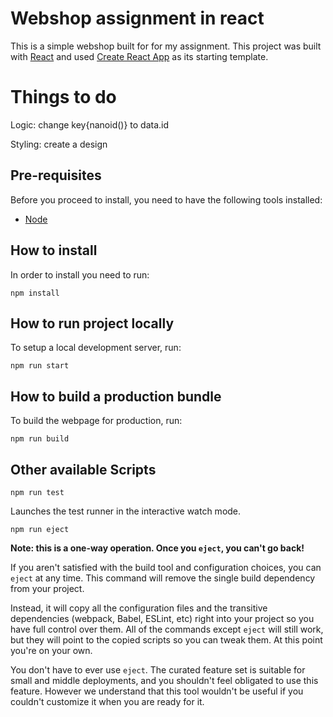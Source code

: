# Webshop assignment in react

This is a simple webshop built for for my assignment. This project was built with [React](https://reactjs.org/) and used [Create React App](https://create-react-app.dev/) as its starting template.

# Things to do

Logic:
change key{nanoid()} to data.id

Styling:
create a design

## Pre-requisites

Before you proceed to install, you need to have the following tools installed:
- [Node](https://nodejs.org/en/)

## How to install

In order to install you need to run:

```
npm install
```

## How to run project locally

To setup a local development server, run:

```
npm run start
```

## How to build a production bundle

To build the webpage for production, run:

```
npm run build
```

## Other available Scripts

```
npm run test
```
Launches the test runner in the interactive watch mode.

```
npm run eject
```
**Note: this is a one-way operation. Once you `eject`, you can't go back!**

If you aren't satisfied with the build tool and configuration choices, you can `eject` at any time. This command will remove the single build dependency from your project.

Instead, it will copy all the configuration files and the transitive dependencies (webpack, Babel, ESLint, etc) right into your project so you have full control over them. All of the commands except `eject` will still work, but they will point to the copied scripts so you can tweak them. At this point you're on your own.

You don't have to ever use `eject`. The curated feature set is suitable for small and middle deployments, and you shouldn't feel obligated to use this feature. However we understand that this tool wouldn't be useful if you couldn't customize it when you are ready for it.
